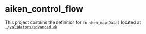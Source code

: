 # aiken_control_flow

This project contains the definition for `fn when_map(Data)` located at [`./validators/advanced.ak`](./validators/advanced.ak)
